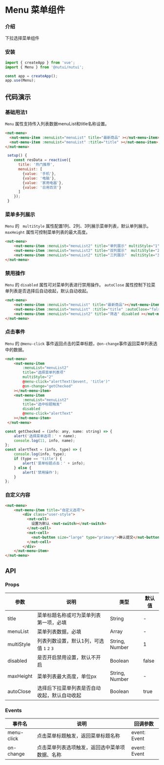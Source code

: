 # Menu 菜单组件

### 介绍

下拉选择菜单组件

### 安装

``` javascript
import { createApp } from 'vue';
import { Menu } from '@nutui/nutui';

const app = createApp();
app.use(Menu);

```

## 代码演示

### 基础用法1

`Menu`  属性支持传入列表数据menuList和title名称设置。

```html
<nut-menu>
  <nut-menu-item :menuList="menuList" title="最新商品" ></nut-menu-item>
  <nut-menu-item :menuList="menuList" :title="title" ></nut-menu-item>
</nut-menu>
```
```js
 setup() {
    const resData = reactive({
      title: '热门推荐',
      menuList: [
        {value: '手机'},
        {value: '电脑'},
        {value: '家用电器'},
        {value: '日用百货'}
      ]
    });
 }

```

### 菜单多列展示

`Menu` 的 ` multiStyle` 属性配置1列、2列、3列展示菜单列表，默认单列展示。
`maxHeight` 属性可控制菜单列表的最大高度。

```html
<nut-menu>
    <nut-menu-item :menuList="menuList2" title="单列展示" multiStyle="1" maxHeight="200"></nut-menu-item>
    <nut-menu-item :menuList="menuList2" title="双列展示"  multiStyle="2"></nut-menu-item>
    <nut-menu-item :menuList="menuList2" title="三列展示"  multiStyle="3"></nut-menu-item>
</nut-menu>
```

### 禁用操作

`Menu` 的 `disabled` 属性可对菜单列表进行禁用操作。
`autoClose` 属性控制下拉菜单列表是否选择后自动收起，默认自动收起。

```html
<nut-menu>
    <nut-menu-item :menuList="menuList" title="最新商品"></nut-menu-item>
    <nut-menu-item :menuList="menuList" :title="title" :autoClose="false"></nut-menu-item>
    <nut-menu-item :menuList="menuList2" title="筛选" disabled ></nut-menu-item>
</nut-menu>
```
### 点击事件

`Menu` 的 `@menu-click` 事件返回点击的菜单标题，`@on-change`事件返回菜单列表选中的数据。

```html
<nut-menu>
    <nut-menu-item
        :menuList="menuList2"
        title="选择菜单列表项"
        multiStyle="2"
        @menu-click="alertText($event, 'title')"
        @on-change="getChecked"
    ></nut-menu-item>
    <nut-menu-item
        :menuList="menuList2"
        title="选中标题触发"
        disabled
        @menu-click="alertText"
    ></nut-menu-item>
 </nut-menu>
```
```js
const getChecked = (info: any, name: string) => {
    alert('选择菜单选项：' + name);
    console.log(11, info, name);
};
const alertText = (info, type) => {
    console.log(info, type);
    if (type == 'title') {
        alert('菜单标题点击：' + info);
    } else {
        alert('禁用操作');
    }
};
```

### 自定义内容


```html
<nut-menu>
    <nut-menu-item title="自定义选项">
        <div class="user-style">
          <nut-cell>
            设置为默认 <nut-switch></nut-switch>
          </nut-cell>
          <nut-cell>
            <nut-button size="large" type="primary">确认提交</nut-button>
          </nut-cell>
        </div>
    </nut-menu-item>
</nut-menu>
```

## API

### Props

| 参数         | 说明                             | 类型   | 默认值           |
|--------------|----------------------------------|--------|------------------|
| title         | 菜单标题名称或可为菜单列表第一项，必填     | String | -                |
| menuList        | 菜单列表数据，必填                     | Array | -                |
| multiStyle        | 列表列数设置，默认1列，可选值 `1` `2` `3` | String, Number | 1                |
| disabled | 是否开启禁用设置，默认不开启    | Boolean | false |
| maxHeight | 菜单列表最大高度，单位px    | String, Number | - |
| autoClose | 选择后下拉菜单列表是否自动收起，默认自动收起   | Boolean | true |

### Events

| 事件名 | 说明           | 回调参数     |
|--------|----------------|--------------|
| menu-click  | 点击菜单标题触发，返回菜单标题名称 | event: Event |
| on-change  | 点击菜单列表选项触发，返回选中菜单项数据、名称 | event: Event |